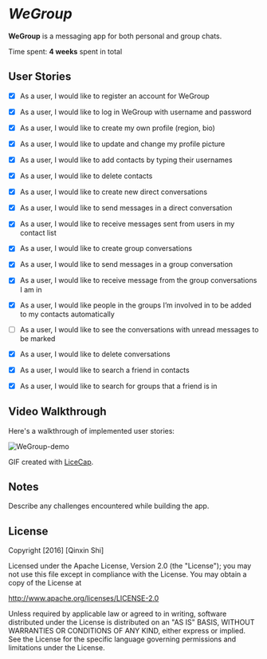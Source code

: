 # *WeGroup*

**WeGroup** is a messaging app for both personal and group chats.

Time spent: **4 weeks** spent in total

## User Stories

- [x] As a user, I would like to register an account for WeGroup
- [x] As a user, I would like to log in WeGroup with username and password
- [x] As a user, I would like to create my own profile (region, bio)
- [x] As a user, I would like to update and change my profile picture
- [x] As a user, I would like to add contacts by typing their usernames
- [x] As a user, I would like to delete contacts
- [x] As a user, I would like to create new direct conversations
- [x] As a user, I would like to send messages in a direct conversation
- [x] As a user, I would like to receive messages sent from users in my contact list
- [x] As a user, I would like to create group conversations
- [x] As a user, I would like to send messages in a group conversation
- [x] As a user, I would like to receive message from the group conversations I am in
- [x] As a user, I would like people in the groups I’m involved in to be added to my contacts automatically
- [ ] As a user, I would like to see the conversations with unread messages to be marked
- [x] As a user, I would like to delete conversations
- [x] As a user, I would like to search a friend in contacts
- [x] As a user, I would like to search for groups that a friend is in


## Video Walkthrough 

Here's a walkthrough of implemented user stories:

![WeGroup-demo]()

GIF created with [LiceCap](http://www.cockos.com/licecap/).

## Notes

Describe any challenges encountered while building the app.

## License

Copyright [2016] [Qinxin Shi]

Licensed under the Apache License, Version 2.0 (the "License");
you may not use this file except in compliance with the License.
You may obtain a copy of the License at

http://www.apache.org/licenses/LICENSE-2.0

Unless required by applicable law or agreed to in writing, software
distributed under the License is distributed on an "AS IS" BASIS,
WITHOUT WARRANTIES OR CONDITIONS OF ANY KIND, either express or implied.
See the License for the specific language governing permissions and
limitations under the License.